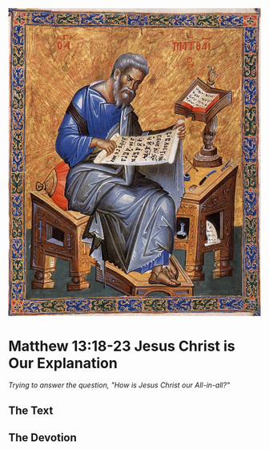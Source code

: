 <img class="intro-right" src="art-matthew.jpg">

# Matthew 13:18-23 Jesus Christ is Our Explanation

*Trying to answer the question, "How is Jesus Christ our All-in-all?"*

## The Text

## The Devotion